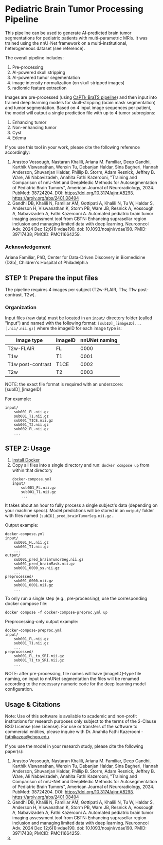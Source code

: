 # Pediatric Brain Tumor Processing Pipeline

This pipeline can be used to generate AI-predicted brain tumor segmentations for pediatric patients with multi-parametric MRIs. It was trained using the nnU-Net framework on a multi-institutional, heterogeneous dataset (see reference).

The overall pipeline includes:
1. Pre-processing
2. AI-powered skull stripping
3. AI-powered tumor segementation
4. image intensity normalization (on skull stripped images)
5. radiomic feature extraction

Images are pre-processed (using [CaPTk BraTS pipeline](https://cbica.github.io/CaPTk/preprocessing_brats.html)) and then input into trained deep learning models for skull-stripping (brain mask segmentation) and tumor segmentation. Based on 4 input image sequences per patient, the model will output a single prediction file with up to 4 tumor subregions:
1. Enhancing tumor
2. Non-enhancing tumor
3. Cyst
4. Edema

If you use this tool in your work, please cite the following reference accordingly:

1. Arastoo Vossough, Nastaran Khalili, Ariana M. Familiar, Deep Gandhi, Karthik Viswanathan, Wenxin Tu, Debanjan Haldar, Sina Bagheri, Hannah Anderson, Shuvanjan Haldar, Phillip B. Storm, Adam Resnick, Jeffrey B. Ware, Ali Nabavizadeh, Anahita Fathi Kazerooni, "Training and Comparison of nnU-Net and DeepMedic Methods for Autosegmentation of Pediatric Brain Tumors", American Journal of Neuroradiology, 2024. PubMed: 38724204. DOI: https://doi.org/10.3174/ajnr.A8293. https://arxiv.org/abs/2401.08404
2. Gandhi DB, Khalili N, Familiar AM, Gottipati A, Khalili N, Tu W, Haldar S, Anderson H, Viswanathan K, Storm PB, Ware JB, Resnick A, Vossough A, Nabavizadeh A, Fathi Kazerooni A. Automated pediatric brain tumor imaging assessment tool from CBTN: Enhancing suprasellar region inclusion and managing limited data with deep learning. Neurooncol Adv. 2024 Dec 12;6(1):vdae190. doi: 10.1093/noajnl/vdae190. PMID: 39717438; PMCID: PMC11664259.
   
### Acknowledgement 
Ariana Familiar, PhD, Center for Data-Driven Discovery in Biomedicine (D3b), Children's Hospital of Philadelphia

## STEP 1: Prepare the input files

The pipeline requires 4 images per subject (T2w-FLAIR, T1w, T1w post-contrast, T2w).

### Organization

Input files (raw data) must be located in an `input/` directory folder (called "input") and named with the following format: `[subID]_[imageID]...[.nii/.nii.gz]` where the imageID for each image type is:

| Image type      | imageID | nnUNet naming |
| ----------- | ----------- | ----------- |
| T2w-FLAIR      | FL       | 0000        |
| T1w   | T1        | 0001        |
| T1w post-contrast   | T1CE        | 0002        |
| T2w   | T2        | 0003        |

NOTE: the exact file format is required with an underscore: [subID]_[imageID]

For example:
```
input/
    sub001_FL.nii.gz
    sub001_T1.nii.gz
    sub001_T1CE.nii.gz
    sub001_T2.nii.gz
    sub002_FL.nii.gz
    ...
```



## STEP 2: Usage

1. [Install Docker](https://docs.docker.com/engine/install/)
2. Copy all files into a single directory and run: `docker compose up` from within that directory
    ```
    docker-compose.yml
    input/
        sub001_FL.nii.gz
        sub001_T1.nii.gz
        ...
    ```

It takes about an hour to fully process a single subject's data (depending on your machine specs). Model predictions will be stored in an `output/` folder with files named `[subID]_pred_brainTumorSeg.nii.gz` .

Output example:
```
docker-compose.yml
input/
    sub001_FL.nii.gz
    sub001_T1.nii.gz
    ...
output/
    sub001_pred_brainTumorSeg.nii.gz
    sub001_pred_brainMask.nii.gz
    sub001_0000_ss.nii.gz
    ...
preprocessed/
    sub001_0000.nii.gz
    sub001_0001.nii.gz
    ...
```

To only run a single step (e.g., pre-processing), use the corresponding docker compose file:

```
docker compose -f docker-compose-preproc.yml up
```

Preprocessing-only output example:
```
docker-compose-preproc.yml
input/
    sub001_FL.nii.gz
    sub001_T1.nii.gz
    ...
preprocessed/
    sub001_FL_to_SRI.nii.gz
    sub001_T1_to_SRI.nii.gz
    ...
```

NOTE: after pre-processing, file names will have [imageID]-type file naming, on input to nnUNet segmentation the files will be renamed according to the necessary numeric code for the deep learning model configuration.

## Usage & Citations
Note: Use of this software is available to academic and non-profit institutions for research purposes only subject to the terms of the 2-Clause BSD License (see License). For use or transfers of the software to commercial entities, please inquire with Dr. Anahita Fathi Kazerooni - fathikazea@chop.edu. 

If you use the model in your research study, please cite the following paper(s):
1. Arastoo Vossough, Nastaran Khalili, Ariana M. Familiar, Deep Gandhi, Karthik Viswanathan, Wenxin Tu, Debanjan Haldar, Sina Bagheri, Hannah Anderson, Shuvanjan Haldar, Phillip B. Storm, Adam Resnick, Jeffrey B. Ware, Ali Nabavizadeh, Anahita Fathi Kazerooni, "Training and Comparison of nnU-Net and DeepMedic Methods for Autosegmentation of Pediatric Brain Tumors", American Journal of Neuroradiology, 2024. PubMed: 38724204. DOI: https://doi.org/10.3174/ajnr.A8293. https://arxiv.org/abs/2401.08404
2. Gandhi DB, Khalili N, Familiar AM, Gottipati A, Khalili N, Tu W, Haldar S, Anderson H, Viswanathan K, Storm PB, Ware JB, Resnick A, Vossough A, Nabavizadeh A, Fathi Kazerooni A. Automated pediatric brain tumor imaging assessment tool from CBTN: Enhancing suprasellar region inclusion and managing limited data with deep learning. Neurooncol Adv. 2024 Dec 12;6(1):vdae190. doi: 10.1093/noajnl/vdae190. PMID: 39717438; PMCID: PMC11664259.
3. 


